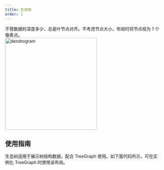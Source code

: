 ```yaml
---
title: 生态树
order: 1
---
```


不管数据的深度多少，总是叶节点对齐。不考虑节点大小，布局时将节点视为 1 个像素点。 <br /> <img src='https://gw.alipayobjects.com/mdn/rms_f8c6a0/afts/img/A*zX7tSLqBvwcAAAAAAAAAAABkARQnAQ' alt='dendrogram' width='300'/>

## 使用指南

生态树适用于展示树结构数据，配合 TreeGraph 使用。如下面代码所示，可在实例化 TreeGraph 时使用该布局。
